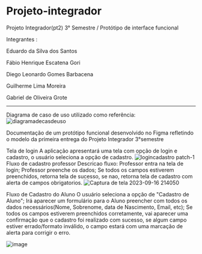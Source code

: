 # Projeto-integrador
Projeto Integrador(pt2) 3° Semestre / Protótipo de interface funcional


Integrantes :


Eduardo da Silva dos Santos

Fábio Henrique Escatena Gori 

Diego Leonardo Gomes Barbacena 

Guilherme Lima Moreira

Gabriel de Oliveira Grote 


---------------------------------------------------------
Diagrama de caso de uso utilizado como referência:
![diagramadecasdeuso](https://github.com/eduardeveloper/Projeto-integrador/assets/85944103/104513e8-ea94-4664-92e8-86c974c7d6ad)

Documentação de um protótipo funcional desenvolvido no Figma refletindo o modelo 
da primeira entrega do Projeto Integrador 3°semestre 

Tela de login 
A aplicação apresentará uma tela com opção de login e cadastro, o usuário seleciona a opção de cadastro.
![logincadastro](https://github.com/eduardeveloper/Projeto-integrador/assets/85944103/a34bda6c-df8c-4b87-a972-1c6f0d4a62c3)
 patch-1
Fluxo de cadastro professor
Descricao fluxo:
Professor entra na tela de login;
Professor preenche os dados;
Se todos os campos estiverem preenchidos, retorna tela de sucesso, se nao, retorna tela de cadastro com alerta de campos obrigatorios.
![Captura de tela 2023-09-16 214050](https://github.com/eduardeveloper/Projeto-integrador/assets/89279263/935b5058-d85f-49f4-b28f-73304e65c960)

Fluxo de Cadastro do Aluno
O usuário seleciona a opção de "Cadastro de Aluno"; Irá aparecer um formulário para o Aluno preencher com todos os dados necessários(Nome, Sobrenome, data de Nascimento, Email, etc); Se todos os campos estiverem preenchidos corretamente, vai aparecer uma confirmação que o cadastro foi realizado com sucesso, se algum campo estiver errado/formato inválido, o campo estará com uma marcação de alerta para corrigir o erro.

![image](https://github.com/eduardeveloper/Projeto-integrador/assets/137636847/a89982da-169b-44a5-bd6e-00b3b164c5b1)

